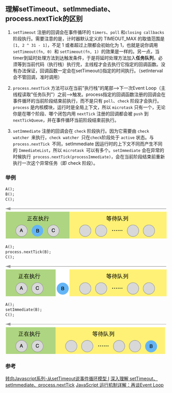 ## 理解setTimeout、setImmediate、process.nextTick的区别

1. `setTimeout` 注册的回调会在事件循环的 `timers`、`poll` 和` closing callbacks `阶段执行。需要注意的是，计时器默认定义的 TIMEOUT_MAX 的取值范围是 `[1, 2 ^ 31 - 1]`，不足 1 或者超过上限都会初始化为 1，也就是说你调用 `setTimeout(fn, 0) `和 `setTimeout(fn, 1) `的效果是一样的。另一点，当timer到延时处理方法到达触发条件，于是将延时处理方法加入**任务队列**，必须等到当前代码（执行栈）执行完，主线程才会去执行它指定的回调函数。没有办法保证，回调函数一定会在setTimeout()指定的时间执行。（setInterval会不管回调，准时调用）

2. `process.nextTick` 方法可以在当前"执行栈"的尾部-->下一次Event Loop（主线程读取"任务队列"）之前-->触发。process指定的回调函数注册的回调会在事件循环的当前阶段结束前执行，而不是只有 `poll`、`check` 阶段才会执行。`process` 是内核模块，运行时是全局上下文，所以 `microtask` 只有一个，无论你是在哪个阶段、哪个闭包内用 `nextTick` 注册的回调都会被 `push` 到`nextTickQueue`，并在事件循环当前阶段结束前执行。

3. `setImmediate` 注册的回调会在 `check` 阶段执行。因为它需要由 `check watcher `来执行，`check watcher `只在` check `阶段处于 `active` 状态。与 `process.nextTick `不同，setImmediate 因运行时的上下文不同而产生不同的 `ImmediateList`，所以 `microtask `可以有多个。`setImmediate` 会在异常的时候执行` process.nextTick(processImmediate)`，会在当前阶段结束前重新执行一次这个异常任务（即 check 阶段）。


### 举例

```
A();
B();
C();
```

![](/image/1-12-1.jpg)

```
A();
process.nextTick(B);
C();
```

![](/image/1-12-2.jpg)

```
A();
setImmediate(B);
C();
```

![](/image/1-12-3.jpg)


### 参考

[转向Javascript系列-从setTimeout说事件循环模型 I](http://www.alloyteam.com/2015/10/turning-to-javascript-series-from-settimeout-said-the-event-loop-model/)
[深入理解 setTimeout、setImmediate、process.nextTick](https://cnodejs.org/topic/58d7d2f26f8b9bf02d1d0b1b)
[JavaScript 运行机制详解：再谈Event Loop](http://www.ruanyifeng.com/blog/2014/10/event-loop.html)
